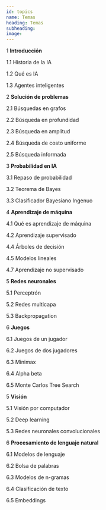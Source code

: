 ```yaml
---
id: topics
name: Temas
heading: Temas
subheading: 
image: 
---
```


1 **Introducción**

1.1 Historia de la IA

1.2 Qué es IA

1.3 Agentes inteligentes

2 **Solución de problemas**

2.1 Búsquedas en grafos

2.2 Búsqueda en profundidad 

2.3 Búsqueda en amplitud

2.4 Búsqueda de costo uniforme

2.5 Búsqueda informada

3 **Probabilidad en IA**

3.1 Repaso de probabilidad

3.2 Teorema de Bayes

3.3 Clasificador Bayesiano Ingenuo

4 **Aprendizaje de máquina**

4.1 Qué es aprendizaje de máquina

4.2 Aprendizaje supervisado

4.4 Árboles de decisión

4.5 Modelos lineales 

4.7 Aprendizaje no supervisado

5 **Redes neuronales**

5.1 Perceptrón

5.2 Redes multicapa

5.3 Backpropagation

6 **Juegos**

6.1 Juegos de un jugador

6.2 Juegos de dos jugadores

6.3 Minimax

6.4 Alpha beta

6.5 Monte Carlos Tree Search

5 **Visión**

5.1 Visión por computador

5.2 Deep learning

5.3 Redes neuronales convolucionales

6 **Procesamiento de lenguaje natural**

6.1 Modelos de lenguaje

6.2 Bolsa de palabras

6.3 Modelos de n-gramas

6.4 Clasificación de texto

6.5 Embeddings
